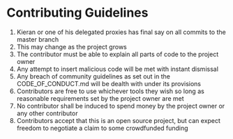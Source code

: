 # Contributing Guidelines

1. Kieran or one of his delegated proxies has final say on all commits to the master branch
2. This may change as the project grows
3. The contributor must be able to explain all parts of code to the project owner
4. Any attempt to insert malicious code will be met with instant dismissal
5. Any breach of community guidelines as set out in the CODE_OF_CONDUCT.md will be dealth with under its provisions
6. Contributors are free to use whichever tools they wish so long as reasonable requirements set by the project owner are met
7. No contributor shall be induced to spend money by the project owner or any other contributor
8. Contributors accept that this is an open source project, but can expect freedom to negotiate a claim to some crowdfunded funding
